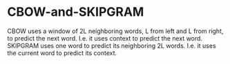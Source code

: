 # CBOW-and-SKIPGRAM
CBOW uses a window of 2L neighboring words, L from left and L from right, to predict the next word. I.e. it uses context to predict the next word.
SKIPGRAM uses one word to predict its neighboring 2L words. I.e. it uses the current word to predict its context.
